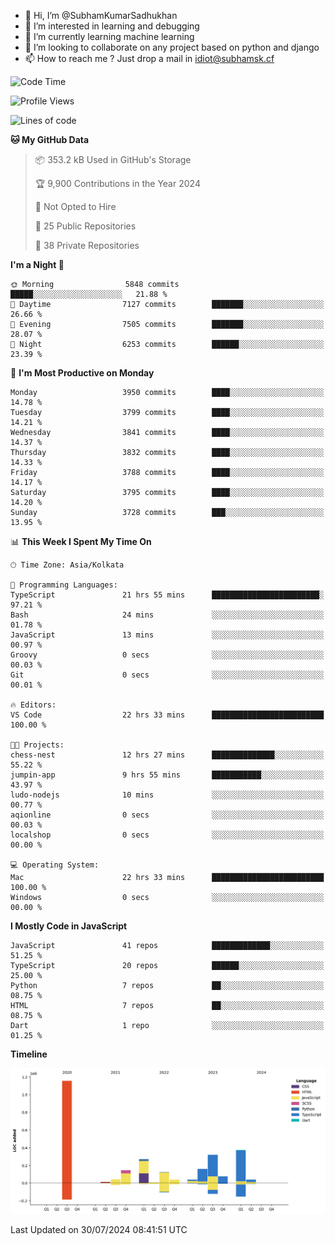 - 👋 Hi, I’m @SubhamKumarSadhukhan
- 👀 I’m interested in learning and debugging
- 🌱 I’m currently learning machine learning
- 💞️ I’m looking to collaborate on any project based on python and django
- 📫 How to reach me ?
      Just drop a mail in idiot@subhamsk.cf

<!---
SubhamKumarSadhukhan/SubhamKumarSadhukhan is a ✨ special ✨ repository because its `README.md` (this file) appears on your GitHub profile.
You can click the Preview link to take a look at your changes.
--->


<!--START_SECTION:waka-->
![Code Time](http://img.shields.io/badge/Code%20Time-2%2C356%20hrs%2025%20mins-blue)

![Profile Views](http://img.shields.io/badge/Profile%20Views-1-blue)

![Lines of code](https://img.shields.io/badge/From%20Hello%20World%20I%27ve%20Written-2.8%20million%20lines%20of%20code-blue)

**🐱 My GitHub Data** 

> 📦 353.2 kB Used in GitHub's Storage 
 > 
> 🏆 9,900 Contributions in the Year 2024
 > 
> 🚫 Not Opted to Hire
 > 
> 📜 25 Public Repositories 
 > 
> 🔑 38 Private Repositories 
 > 
**I'm a Night 🦉** 

```text
🌞 Morning                5848 commits        █████░░░░░░░░░░░░░░░░░░░░   21.88 % 
🌆 Daytime                7127 commits        ███████░░░░░░░░░░░░░░░░░░   26.66 % 
🌃 Evening                7505 commits        ███████░░░░░░░░░░░░░░░░░░   28.07 % 
🌙 Night                  6253 commits        ██████░░░░░░░░░░░░░░░░░░░   23.39 % 
```
📅 **I'm Most Productive on Monday** 

```text
Monday                   3950 commits        ████░░░░░░░░░░░░░░░░░░░░░   14.78 % 
Tuesday                  3799 commits        ████░░░░░░░░░░░░░░░░░░░░░   14.21 % 
Wednesday                3841 commits        ████░░░░░░░░░░░░░░░░░░░░░   14.37 % 
Thursday                 3832 commits        ████░░░░░░░░░░░░░░░░░░░░░   14.33 % 
Friday                   3788 commits        ████░░░░░░░░░░░░░░░░░░░░░   14.17 % 
Saturday                 3795 commits        ████░░░░░░░░░░░░░░░░░░░░░   14.20 % 
Sunday                   3728 commits        ███░░░░░░░░░░░░░░░░░░░░░░   13.95 % 
```


📊 **This Week I Spent My Time On** 

```text
🕑︎ Time Zone: Asia/Kolkata

💬 Programming Languages: 
TypeScript               21 hrs 55 mins      ████████████████████████░   97.21 % 
Bash                     24 mins             ░░░░░░░░░░░░░░░░░░░░░░░░░   01.78 % 
JavaScript               13 mins             ░░░░░░░░░░░░░░░░░░░░░░░░░   00.97 % 
Groovy                   0 secs              ░░░░░░░░░░░░░░░░░░░░░░░░░   00.03 % 
Git                      0 secs              ░░░░░░░░░░░░░░░░░░░░░░░░░   00.01 % 

🔥 Editors: 
VS Code                  22 hrs 33 mins      █████████████████████████   100.00 % 

🐱‍💻 Projects: 
chess-nest               12 hrs 27 mins      ██████████████░░░░░░░░░░░   55.22 % 
jumpin-app               9 hrs 55 mins       ███████████░░░░░░░░░░░░░░   43.97 % 
ludo-nodejs              10 mins             ░░░░░░░░░░░░░░░░░░░░░░░░░   00.77 % 
aqionline                0 secs              ░░░░░░░░░░░░░░░░░░░░░░░░░   00.03 % 
localshop                0 secs              ░░░░░░░░░░░░░░░░░░░░░░░░░   00.00 % 

💻 Operating System: 
Mac                      22 hrs 33 mins      █████████████████████████   100.00 % 
Windows                  0 secs              ░░░░░░░░░░░░░░░░░░░░░░░░░   00.00 % 
```

**I Mostly Code in JavaScript** 

```text
JavaScript               41 repos            █████████████░░░░░░░░░░░░   51.25 % 
TypeScript               20 repos            ██████░░░░░░░░░░░░░░░░░░░   25.00 % 
Python                   7 repos             ██░░░░░░░░░░░░░░░░░░░░░░░   08.75 % 
HTML                     7 repos             ██░░░░░░░░░░░░░░░░░░░░░░░   08.75 % 
Dart                     1 repo              ░░░░░░░░░░░░░░░░░░░░░░░░░   01.25 % 
```



**Timeline**

![Lines of Code chart](https://raw.githubusercontent.com/SubhamKumarSadhukhan/SubhamKumarSadhukhan/main/assets/bar_graph.png)


 Last Updated on 30/07/2024 08:41:51 UTC
<!--END_SECTION:waka-->
